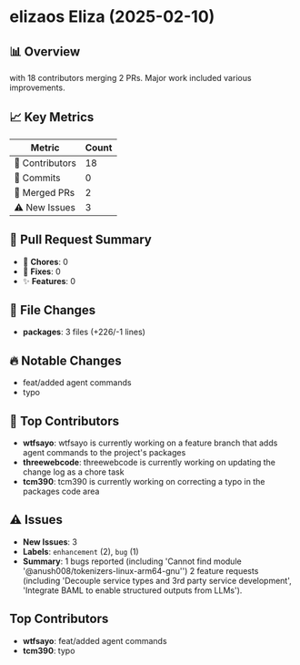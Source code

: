 # elizaos Eliza (2025-02-10)
    
## 📊 Overview
with 18 contributors merging 2 PRs. Major work included various improvements.

## 📈 Key Metrics
| Metric | Count |
|---------|--------|
| 👥 Contributors | 18 |
| 📝 Commits | 0 |
| 🔄 Merged PRs | 2 |
| ⚠️ New Issues | 3 |

## 🔄 Pull Request Summary
- 🧹 **Chores**: 0
- 🐛 **Fixes**: 0
- ✨ **Features**: 0

## 📁 File Changes
- **packages**: 3 files (+226/-1 lines)

## 🔥 Notable Changes
- feat/added agent commands
- typo

## 👥 Top Contributors
- **wtfsayo**: wtfsayo is currently working on a feature branch that adds agent commands to the project's packages
- **threewebcode**: threewebcode is currently working on updating the change log as a chore task
- **tcm390**: tcm390 is currently working on correcting a typo in the packages code area

## ⚠️ Issues
- **New Issues**: 3
- **Labels**: `enhancement` (2), `bug` (1)
- **Summary**: 1 bugs reported (including 'Cannot find module '@anush008/tokenizers-linux-arm64-gnu'') 2 feature requests (including 'Decouple service types and 3rd party service development', 'Integrate BAML to enable structured outputs from LLMs').

## Top Contributors
- **wtfsayo**: feat/added agent commands
- **tcm390**: typo